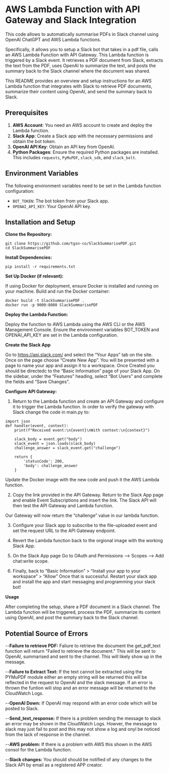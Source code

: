 # AWS Lambda Function with API Gateway and Slack Integration

This code allows to automatically summarise PDFs in Slack channel using OpenAI ChatGPT and AWS Lambda functions.

Specifically, it allows you to setup a Slack bot that takes in a pdf file, calls an AWS Lambda Function with API Gateway. This Lambda function is triggered by a Slack event. It retrieves a PDF document from Slack, extracts the text from the PDF, uses OpenAI to summarize the text, and posts the summary back to the Slack channel where the document was shared.

This README provides an overview and setup instructions for an AWS Lambda function that integrates with Slack to retrieve PDF documents, summarize their content using OpenAI, and send the summary back to Slack.

## Prerequisites

1. **AWS Account**: You need an AWS account to create and deploy the Lambda function.
2. **Slack App**: Create a Slack app with the necessary permissions and obtain the bot token.
3. **OpenAI API Key**: Obtain an API key from OpenAI.
4. **Python Packages**: Ensure the required Python packages are installed. This includes `requests`, `PyMuPDF`, `slack_sdk`, and `slack_bolt`.

## Environment Variables

The following environment variables need to be set in the Lambda function configuration:

- `BOT_TOKEN`: The bot token from your Slack app.
- `OPENAI_API_KEY`: Your OpenAI API key.

## Installation and Setup
**Clone the Repository:**
```
git clone https://github.com/tgsn-co/SlackSummarisePDF.git
cd SlackSummarisePDF
```
**Install Dependencies:**
```
pip install -r requirements.txt
```
**Set Up Docker (if relevant):**

If using Docker for deployment, ensure Docker is installed and running on your machine. Build and run the Docker container:
```
docker build -t SlackSummarisePDF .
docker run -p 9000:8080 SlackSummarisePDF
```
**Deploy the Lambda Function:**

Deploy the function to AWS Lambda using the AWS CLI or the AWS Management Console. Ensure the environment variables BOT_TOKEN and OPENAI_API_KEY are set in the Lambda configuration.

**Create the Slack App**

Go to https://api.slack.com/ and select the “Your Apps” tab on the site. Once on the page choose “Create New App”. You will be presented with a page to name your app and assign it to a workspace.
Once Created you should be directedc to the “Basic Information” page of your Slack App.
On the sidebar, under the “Features” heading, select “Bot Users” and complete the fields and “Save Changes”.

**Configure API Gateway:**

1. Return to the Lambda function and create an API Gateway and configure it to trigger the Lambda function. In order to verify the gateway with Slack change the code in main.py to:

```
import json
def handler(event, context):
    print(f"Received event:\n{event}\nWith context:\n{context}")
    
    slack_body = event.get("body")
    slack_event = json.loads(slack_body)
    challenge_answer = slack_event.get("challenge")
    
    return {
        'statusCode': 200,
        'body': challenge_answer
    }
```
Update the Docker image with the new code and push it the AWS Lambda function.

2. Copy the link provided in the API Gateway. Return to the Slack App page and enable Event Subscriptions and insert the link. The Slack API will then test the API Gateway and Lambda function.

Our Gateway will now return the “challenge” value in our lambda function.

3. Configure your Slack app to subscribe to the file-uploaded event and set the request URL to the API Gateway endpoint.

4. Revert the Lambda function back to the orgional image with the working Slack App.

5. On the Slack App page Go to OAuth and Permissions --> Scopes --> Add chat:write scope.

6. Finally, back to “Basic Information” > “Install your app to your workspace” > “Allow”
   Once that is successful. Restart your slack app and install the app and start messaging and programming your slack bot!



**Usage**

After completing the setup, share a PDF document in a Slack channel. The Lambda function will be triggered, process the PDF, summarize its content using OpenAI, and post the summary back to the Slack channel.

## Potential Source of Errors

--**Failure to retrieve PDF:** Faliure to retrieve the document the get_pdf_text function will return "Failed to retrieve the document." This will be sent to OpenAI, summarised and sent to the channel. This will likely show up in the message.

--**Failure to Extract Text:** If the text cannot be extracted using the PYMuPDF module either an empty string will be returned this will be reflected in the request to OpenAI and the slack message. If an error is thrown the  funtion will stop and an error message will be returned to the CloudWatch Logs.

--**OpenAI Down:** If OpenAI may respond with an error code which will be posted to Slack.

--**Send_text_response:** If there is a problem sending the message to slack an error may be shown in the CloudWatch Logs. Howver, the message to slack may just fail to post and this may not show a log and onyl be noticed from the lack of response in the channel.

--**AWS problem:** If there is a problem with AWS this shown in the AWS consol for the Lambda function.

--**Slack changes:** You should should be notified of any changes to the Slack API by email as a registered APP creator.
